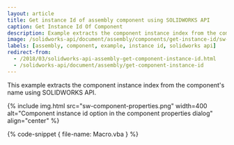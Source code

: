 ```yaml
---
layout: article
title: Get instance Id of assembly component using SOLIDWORKS API
caption: Get Instance Id Of Component
description: Example extracts the component instance index from the component's name
image: /solidworks-api/document/assembly/components/get-instance-id/sw-component-properties.png
labels: [assembly, component, example, instance id, solidworks api]
redirect-from:
  - /2018/03/solidworks-api-assembly-get-component-instance-id.html
  - /solidworks-api/document/assembly/get-component-instance-id
---
```

This example extracts the component instance index from the component's name using SOLIDWORKS API.

{% include img.html src="sw-component-properties.png" width=400 alt="Component instance id option in the component properties dialog" align="center" %}

{% code-snippet { file-name: Macro.vba } %}
